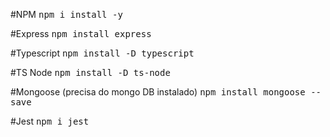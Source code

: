 #NPM
<kbd> npm i install -y <kbd>

#Express
<kbd> npm install express <kbd>

#Typescript
<kbd> npm install -D typescript <kbd>

#TS Node
<kbd> npm install -D ts-node <kbd>

#Mongoose (precisa do mongo DB instalado)
<kbd> npm install mongoose --save <kbd>

#Jest
<kbd> npm i jest <kbd>



